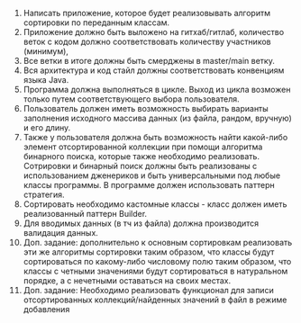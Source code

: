 1. Написать приложение, которое будет реализовывать алгоритм сортировки по переданным классам.
2. Приложение должно быть выложено на гитхаб/гитлаб, количество веток с кодом должно соответствовать количеству участников (минимум),
3. Все ветки в итоге должны быть смерджены в master/main ветку.
4. Вся архитектура и код стайл должны соответствовать конвенциям языка Java.
5. Программа должна выполняться в цикле. Выход из цикла возможен только путем соответствующего выбора пользователя.
6. Пользователь должен иметь возможность выбирать варианты заполнения исходного массива данных (из файла, рандом, вручную) и его длину.
7. Также у пользователя должна быть возможность найти какой-либо элемент отсортированной коллекции при помощи алгоритма бинарного поиска,
   которые также необходимо реализовать. Сотрировки и бинарный поиск должны быть реализованы с использованием дженериков и быть
   универсальными под любые классы программы. В программе должен использовать паттерн стратегия.
8. Сортировать необходимо кастомные классы - класс должен иметь реализованный паттерн Builder.
9. Для вводимых данных (в тч из файла) должна производится валидация данных.
10. Доп. задание: дополнительно к основным сортировкам реализовать эти же алгоритмы сортировки таким образом,
    что классы будут сортироваться по какому-либо числовому полю таким образом, что классы с четными значениями будут сортироваться
    в натуральном порядке, а с нечетными оставаться на своих местах.
11. Доп. задание: Необходимо реализовать функционал для записи отсортированных коллекций/найденных значений в файл в режиме добавления 
